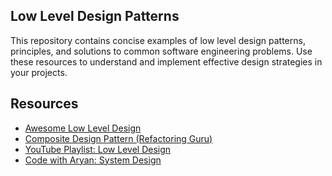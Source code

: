 ## Low Level Design Patterns

This repository contains concise examples of low level design patterns, principles, and solutions to common software engineering problems. Use these resources to understand and implement effective design strategies in your projects.

## Resources

- [Awesome Low Level Design](https://github.com/ashishps1/awesome-low-level-design)
- [Composite Design Pattern (Refactoring Guru)](https://refactoring.guru/design-patterns/composite)
- [YouTube Playlist: Low Level Design](https://www.youtube.com/watch?v=rliSgjoOFTs&list=PL6W8uoQQ2c61X_9e6Net0WdYZidm7zooW)
- [Code with Aryan: System Design](https://codewitharyan.com/system-design/low-level-design)
